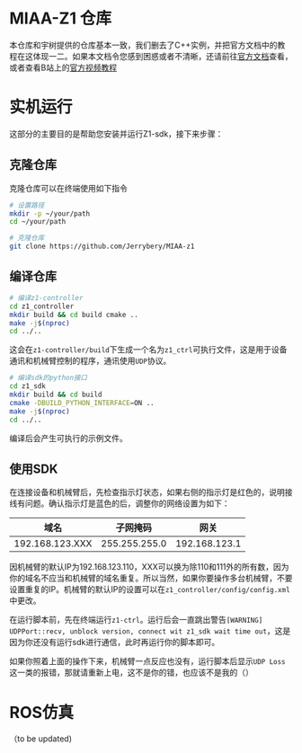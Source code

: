 # MIAA-Z1 仓库

本仓库和宇树提供的仓库基本一致，我们删去了C++实例，并把官方文档中的教程在这体现一二。如果本文档令您感到困惑或者不清晰，还请前往[官方文档](https://dev-z1.cn.unitree.com/)查看，或者查看B站上的[官方视频教程](https://www.bilibili.com/video/BV1jT411B7Cz?vd_source=11e4ce612726bc848135c5c6c83ddfa9&spm_id_from=333.788.videopod.sections)

# 实机运行

这部分的主要目的是帮助您安装并运行Z1-sdk，接下来步骤：
## 克隆仓库

克隆仓库可以在终端使用如下指令
```BASH
# 设置路径
mkdir -p ~/your/path
cd ~/your/path

# 克隆仓库
git clone https://github.com/Jerrybery/MIAA-z1
```

## 编译仓库

```BASH
# 编译z1-controller
cd z1_controller 
mkdir build && cd build cmake .. 
make -j$(nproc)
cd ../..
```
这会在`z1-controller/build`下生成一个名为`z1_ctrl`可执行文件，这是用于设备通讯和机械臂控制的程序，通讯使用`UDP`协议。
```BASH
# 编译sdk的python接口
cd z1_sdk 
mkdir build && cd build 
cmake -DBUILD_PYTHON_INTERFACE=ON .. 
make -j$(nproc) 
cd ../..
```
编译后会产生可执行的示例文件。

## 使用SDK
在连接设备和机械臂后，先检查指示灯状态，如果右侧的指示灯是红色的，说明接线有问题。确认指示灯是蓝色的后，调整你的网络设置为如下：

| 域名              | 子网掩码          | 网关            |
| --------------- | ------------- | ------------- |
| 192.168.123.XXX | 255.255.255.0 | 192.168.123.1 |

因机械臂的默认IP为192.168.123.110，XXX可以换为除110和111外的所有数，因为你的域名不应当和机械臂的域名重复。所以当然，如果你要操作多台机械臂，不要设置重复的IP。机械臂的默认IP的设置可以在`z1_controller/config/config.xml`中更改。

在运行脚本前，先在终端运行`z1-ctrl`。运行后会一直跳出警告`[WARNING] UDPPort::recv, unblock version, connect wit z1_sdk wait time out`，这是因为你还没有运行sdk进行通信，此时再运行你的脚本即可。

如果你照着上面的操作下来，机械臂一点反应也没有，运行脚本后显示`UDP Loss`这一类的报错，那就请重新上电，这不是你的错，也应该不是我的（）
# ROS仿真

（to be updated)
